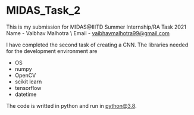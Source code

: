 # MIDAS_Task_2
This is my submission for MIDAS@IIITD Summer Internship/RA Task 2021
Name - Vaibhav Malhotra \\
Email - vaibhavmalhotra99@gmail.com

I have completed the second task of creating a CNN.
The libraries needed for the development environment are
- OS
- numpy
- OpenCV
- scikit learn
- tensorflow
- datetime

The code is writted in python and run in python@3.8.

